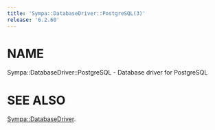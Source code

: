 ```yaml
---
title: 'Sympa::DatabaseDriver::PostgreSQL(3)'
release: '6.2.60'
---
```


# NAME

Sympa::DatabaseDriver::PostgreSQL - Database driver for PostgreSQL

# SEE ALSO

[Sympa::DatabaseDriver](./Sympa-DatabaseDriver.3.md).
